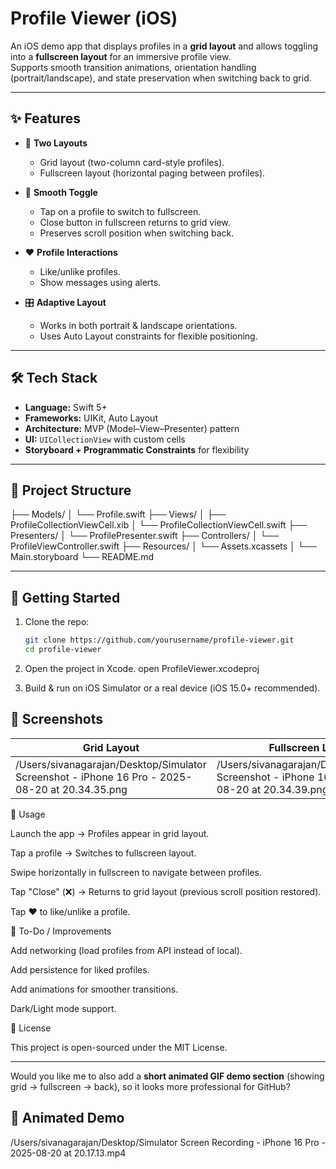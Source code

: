 # Profile Viewer (iOS)

An iOS demo app that displays profiles in a **grid layout** and allows toggling into a **fullscreen layout** for an immersive profile view.  
Supports smooth transition animations, orientation handling (portrait/landscape), and state preservation when switching back to grid.

---

## ✨ Features

- 📱 **Two Layouts**  
  - Grid layout (two-column card-style profiles).  
  - Fullscreen layout (horizontal paging between profiles).  

- 🔄 **Smooth Toggle**  
  - Tap on a profile to switch to fullscreen.  
  - Close button in fullscreen returns to grid view.  
  - Preserves scroll position when switching back.  

- ❤️ **Profile Interactions**  
  - Like/unlike profiles.  
  - Show messages using alerts.  

- 🎛 **Adaptive Layout**  
  - Works in both portrait & landscape orientations.  
  - Uses Auto Layout constraints for flexible positioning.  

---

## 🛠 Tech Stack

- **Language:** Swift 5+
- **Frameworks:** UIKit, Auto Layout
- **Architecture:** MVP (Model–View–Presenter) pattern
- **UI:** `UICollectionView` with custom cells
- **Storyboard + Programmatic Constraints** for flexibility

---

## 📂 Project Structure

├── Models/
│ └── Profile.swift
├── Views/
│ ├── ProfileCollectionViewCell.xib
│ └── ProfileCollectionViewCell.swift
├── Presenters/
│ └── ProfilePresenter.swift
├── Controllers/
│ └── ProfileViewController.swift
├── Resources/
│ └── Assets.xcassets
│ └── Main.storyboard
└── README.md


---

## 🚀 Getting Started

1. Clone the repo:
   ```bash
   git clone https://github.com/yourusername/profile-viewer.git
   cd profile-viewer
    ```
    
    
2. Open the project in Xcode.
        open ProfileViewer.xcodeproj
        
3. Build & run on iOS Simulator or a real device (iOS 15.0+ recommended).

## 📸 Screenshots
| Grid Layout            | Fullscreen Layout                  |
| ---------------------- | ---------------------------------- |
| /Users/sivanagarajan/Desktop/Simulator Screenshot - iPhone 16 Pro - 2025-08-20 at 20.34.35.png | /Users/sivanagarajan/Desktop/Simulator Screenshot - iPhone 16 Pro - 2025-08-20 at 20.34.39.png |

📖 Usage

Launch the app → Profiles appear in grid layout.

Tap a profile → Switches to fullscreen layout.

Swipe horizontally in fullscreen to navigate between profiles.

Tap "Close" (❌) → Returns to grid layout (previous scroll position restored).

Tap ❤️ to like/unlike a profile.

🧩 To-Do / Improvements

 Add networking (load profiles from API instead of local).

 Add persistence for liked profiles.

 Add animations for smoother transitions.

 Dark/Light mode support.

📄 License

This project is open-sourced under the MIT License.


---

Would you like me to also add a **short animated GIF demo section** (showing grid → fullscreen → back), so it looks more professional for GitHub?
## 🎥 Animated Demo

/Users/sivanagarajan/Desktop/Simulator Screen Recording - iPhone 16 Pro - 2025-08-20 at 20.17.13.mp4
